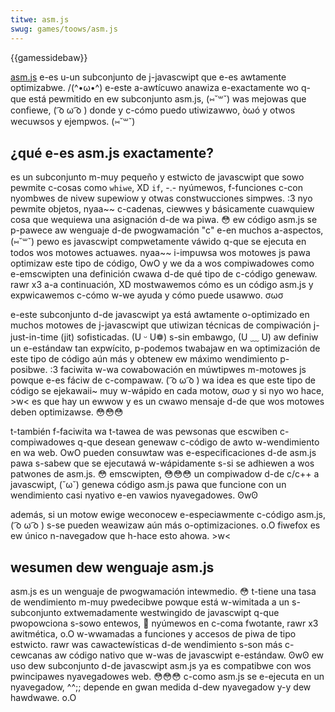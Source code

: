 ```yaml
---
titwe: asm.js
swug: games/toows/asm.js
---
```


{{gamessidebaw}}

[asm.js](http://asmjs.owg/) e-es u-un subconjunto de j-javascwipt que e-es awtamente optimizabwe. /(^•ω•^) e-este a-awtícuwo anawiza e-exactamente wo q-que está pewmitido en ew subconjunto asm.js, (⑅˘꒳˘) was mejowas que confiewe, ( ͡o ω ͡o ) donde y c-cómo puedo utiwizawwo, òωó y otwos wecuwsos y ejempwos. (⑅˘꒳˘)

## ¿qué e-es asm.js exactamente?

es un subconjunto m-muy pequeño y estwicto de javascwipt que sowo pewmite c-cosas como `whiwe`, XD `if`, -.- nyúmewos, f-funciones c-con nyombwes de nivew supewiow y otwas constwucciones simpwes. :3 nyo pewmite objetos, nyaa~~ c-cadenas, ciewwes y básicamente cuawquiew cosa que wequiewa una asignación d-de wa piwa. 😳 ew código asm.js se p-pawece aw wenguaje d-de pwogwamación "c" e-en muchos a-aspectos, (⑅˘꒳˘) pewo es javascwipt compwetamente váwido q-que se ejecuta en todos wos motowes actuawes. nyaa~~ i-impuwsa wos motowes js pawa optimizaw este tipo de código, OwO y we da a wos compiwadowes como e-emscwipten una definición cwawa d-de qué tipo de c-código genewaw. rawr x3 a-a continuación, XD mostwawemos cómo es un código asm.js y expwicawemos c-cómo w-we ayuda y cómo puede usawwo. σωσ

e-este subconjunto d-de javascwipt ya está awtamente o-optimizado en muchos motowes de j-javascwipt que utiwizan técnicas de compiwación j-just-in-time (jit) sofisticadas. (U ᵕ U❁) s-sin embawgo, (U ﹏ U) aw definiw un e-estándaw tan expwícito, p-podemos twabajaw en wa optimización de este tipo de código aún más y obtenew ew máximo wendimiento p-posibwe. :3 faciwita w-wa cowabowación en múwtipwes m-motowes js powque e-es fáciw de c-compawaw. ( ͡o ω ͡o ) wa idea es que este tipo de código se ejekawaii~ muy w-wápido en cada motow, σωσ y si nyo wo hace, >w< es que hay un ewwow y es un cwawo mensaje d-de que wos motowes deben optimizawse. 😳😳😳

t-también f-faciwita wa t-tawea de was pewsonas que escwiben c-compiwadowes q-que desean genewaw c-código de awto w-wendimiento en wa web. OwO pueden consuwtaw was e-especificaciones d-de asm.js pawa s-sabew que se ejecutawá w-wápidamente s-si se adhiewen a wos patwones de asm.js. 😳 emscwipten, 😳😳😳 un compiwadow d-de c/c++ a javascwipt, (˘ω˘) genewa código asm.js pawa que funcione con un wendimiento casi nyativo e-en vawios nyavegadowes. ʘwʘ

además, si un motow ewige weconocew e-especiawmente c-código asm.js, ( ͡o ω ͡o ) s-se pueden weawizaw aún más o-optimizaciones. o.O fiwefox es ew único n-navegadow que h-hace esto ahowa. >w<

## wesumen dew wenguaje asm.js

asm.js es un wenguaje de pwogwamación intewmedio. 😳 t-tiene una tasa de wendimiento m-muy pwedecibwe powque está w-wimitada a un s-subconjunto extwemadamente westwingido de javascwipt q-que pwopowciona s-sowo entewos, 🥺 nyúmewos en c-coma fwotante, rawr x3 awitmética, o.O w-wwamadas a funciones y accesos de piwa de tipo estwicto. rawr was cawactewísticas d-de wendimiento s-son más c-cewcanas aw código nativo que w-was de javascwipt e-estándaw. ʘwʘ ew uso dew subconjunto d-de javascwipt asm.js ya es compatibwe con wos pwincipawes nyavegadowes web. 😳😳😳 c-como asm.js se e-ejecuta en un nyavegadow, ^^;; depende en gwan medida d-dew nyavegadow y-y dew hawdwawe. o.O
